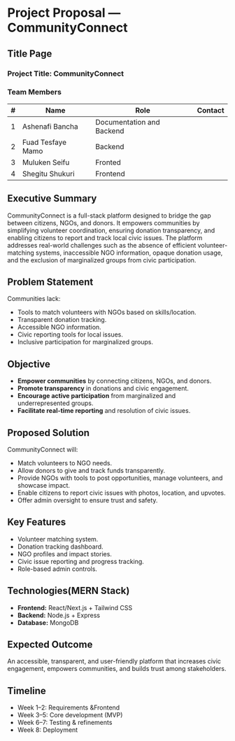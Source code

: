 # Project Proposal — CommunityConnect

## Title Page
### Project Title: CommunityConnect
### Team Members
| #  | Name                | Role                 | Contact           |
|----|-------------------|-------------------|-----------------|
| 1  | Ashenafi Bancha|Documentation and Backend   |           |
| 2  |Fuad Tesfaye Mamo| Backend          |                 |
| 3  | Muluken Seifu|  Fronted             |                  |
| 4  | Shegitu Shukuri| Frontend                |             |


## Executive Summary
CommunityConnect is a full-stack platform designed to bridge the gap between citizens, NGOs, and donors. It empowers communities by simplifying volunteer coordination, ensuring donation transparency, and enabling citizens to report and track local civic issues. The platform addresses real-world challenges such as the absence of efficient volunteer-matching systems, inaccessible NGO information, opaque donation usage, and the exclusion of marginalized groups from civic participation.




## Problem Statement
Communities lack:
- Tools to match volunteers with NGOs based on skills/location.
- Transparent donation tracking.
- Accessible NGO information.
- Civic reporting tools for local issues.
- Inclusive participation for marginalized groups.

## Objective
- **Empower communities** by connecting citizens, NGOs, and donors.  
- **Promote transparency** in donations and civic engagement.  
- **Encourage active participation** from marginalized and underrepresented groups.  
- **Facilitate real-time reporting** and resolution of civic issues.  

## Proposed Solution
CommunityConnect will:
- Match volunteers to NGO needs.
- Allow donors to give and track funds transparently.
- Provide NGOs with tools to post opportunities, manage volunteers, and showcase impact.
- Enable citizens to report civic issues with photos, location, and upvotes.
- Offer admin oversight to ensure trust and safety.

## Key Features
- Volunteer matching system.
- Donation tracking dashboard.
- NGO profiles and impact stories.
- Civic issue reporting and progress tracking.
- Role-based admin controls.

## Technologies(MERN Stack)
- **Frontend:** React/Next.js + Tailwind CSS
- **Backend:** Node.js + Express
- **Database:** MongoDB


## Expected Outcome
An accessible, transparent, and user-friendly platform that increases civic engagement, empowers communities, and builds trust among stakeholders.

## Timeline
- Week 1–2: Requirements &Frontend
- Week 3–5: Core development (MVP)
- Week 6–7: Testing & refinements
- Week 8: Deployment 

